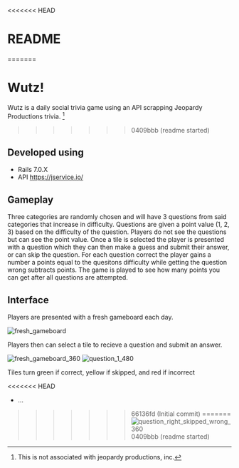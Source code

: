 <<<<<<< HEAD
# README
=======
# Wutz!

Wutz is a daily social trivia game using an API scrapping Jeopardy Productions trivia. [^1]
[^1]: This is not associated with jeopardy productions, inc.
>>>>>>> 0409bbb (readme started)

## Developed using

* Rails 7.0.X
* API https://jservice.io/

## Gameplay

Three categories are randomly chosen and will have 3 questions from said categories that increase in difficulty.
Questions are given a point value (1, 2, 3) based on the difficulty of the question. Players do not see the questions but can see the point value.
Once a tile is selected the player is presented with a question which they can then make a guess and submit their answer, or can skip the question.
For each question correct the player gains a number a points equal to the quesitons difficulty while getting the question wrong subtracts points.
The game is played to see how many points you can get after all questions are attempted.

## Interface

Players are presented with a fresh gameboard each day.

![fresh_gameboard](https://user-images.githubusercontent.com/124849657/267852573-f8f1b3b7-646b-484b-88aa-06cc73d4cbf5.png)

Players then can select a tile to recieve a question and submit an answer.

![fresh_gameboard_360](https://user-images.githubusercontent.com/124849657/267853543-67ba379f-2e8c-40e5-bae1-9617c675c7c9.png)
![question_1_480](https://user-images.githubusercontent.com/124849657/267853574-0cf55f7a-918f-4cdc-8a02-bdcc7b8fef2c.png)

Tiles turn green if correct, yellow if skipped, and red if incorrect

<<<<<<< HEAD
* ...
>>>>>>> 66136fd (Initial commit)
=======
![question_right_skipped_wrong_360](https://user-images.githubusercontent.com/124849657/267853847-30f146a7-9a1d-4001-880c-12e324761a73.png)
>>>>>>> 0409bbb (readme started)
